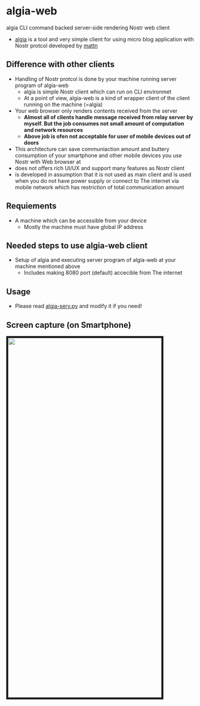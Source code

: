 # algia-web
algia CLI command backed server-side rendering Nostr web client

- [algia](https://github.com/mattn/algia) is a tool and very simple client for using micro blog application with Nostr protcol developed by [mattn](https://github.com/mattn)

## Difference with other clients
- Handling of Nostr protcol is done by your machine running server program of algia-web
  - algia is simple Nostr client which can run on CLI environmet
  - At a point of view, algia-web is a kind of wrapper client of the client running on the machine (=algia)
- Your web browser only renders contents received from the server
  - **Almost all of clients handle message received from relay server by myself. But the job consumes not small amount of computation and network resources**
  - **Above job is ofen not acceptable for user of mobile devices out of doors**
- This architecture can save communiaction amount and buttery consumption of your smartphone and other mobile devices you use Nostr with Web browser at
- does not offers rich UI/UX and support many features as Nostr client
- is developed in assumption that it is not used as main client and is used when you do not have power supply or connect to The internet via mobile network which has restriction of total communication amount

## Requiements 
- A machine which can be accessible from your device
  - Mostly the machine must have global IP address

## Needed steps to use algia-web client
- Setup of algia and executing server program of algia-web at your machine mentioned above
  - Includes making 8080 port (default) accecible from The internet

## Usage
- Please read [algia-serv.py](https://github.com/ryogrid/algia-web/blob/main/algia-serv.py) and modify it if you need!

## Screen capture (on Smartphone)
<img src="https://user-images.githubusercontent.com/24614/220373073-41f74529-309d-4d0a-b23a-9a3741480aac.png" width="411px" height="960px" border="5" >
